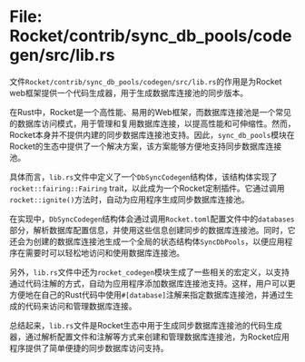 # File: Rocket/contrib/sync_db_pools/codegen/src/lib.rs

文件`Rocket/contrib/sync_db_pools/codegen/src/lib.rs`的作用是为Rocket web框架提供一个代码生成器，用于生成数据库连接池的同步版本。

在Rust中，Rocket是一个高性能、易用的Web框架，而数据库连接池是一个常见的数据库访问模式，用于管理和复用数据库连接，以提高性能和可伸缩性。然而，Rocket本身并不提供内建的同步数据库连接池支持。因此，`sync_db_pools`模块在Rocket的生态中提供了一个解决方案，该方案能够方便地支持同步数据库连接池。

具体而言，`lib.rs`文件中定义了一个`DbSyncCodegen`结构体，该结构体实现了`rocket::fairing::Fairing` trait，以此成为一个Rocket定制插件。它通过调用`rocket::ignite()`方法时，自动为应用程序生成同步数据库连接池。

在实现中，`DbSyncCodegen`结构体会通过调用`Rocket.toml`配置文件中的`databases`部分，解析数据库配置信息，并使用这些信息创建同步的数据库连接池。同时，它还会为创建的数据库连接池生成一个全局的状态结构体`SyncDbPools`，以便应用程序在需要时可以轻松地访问和使用数据库连接池。

另外，`lib.rs`文件中还为`rocket_codegen`模块生成了一些相关的宏定义，以支持通过代码注解的方式，自动为应用程序添加数据库连接池支持。这样，用户可以更方便地在自己的Rust代码中使用`#[database]`注解来指定数据库连接池，并通过生成的代码来访问和管理数据库连接。

总结起来，`lib.rs`文件是Rocket生态中用于生成同步数据库连接池的代码生成器，通过解析配置文件和注解等方式来创建和管理数据库连接池，为Rocket应用程序提供了简单便捷的同步数据库访问支持。

